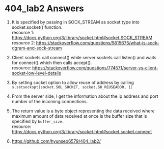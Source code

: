 # 404_lab2 Answers

1. It is specified by passing in SOCK_STREAM as socket type into socket.socket() function.\
resource 1: https://docs.python.org/3/library/socket.html#socket.SOCK_STREAM \
resource 2: https://stackoverflow.com/questions/5815675/what-is-sock-dgram-and-sock-stream

2. Client sockets call connect() while server sockets call listen() and waits for connect() which then calls accept().\
resource: https://stackoverflow.com/questions/774571/server-vs-client-socket-low-level-details

3. By setting socket option to allow reuse of address by calling ```s.setsockopt(socket.SOL_SOCKET, socket.SO_REUSEADDR, 1)```

4. From the server side, I get the information about the ip address and port number of the incoming connections.

5. The return value is a byte object representing the data received where maximum amount of data received at once is the buffer size that is specified by ```buffer_size```.\
resource: https://docs.python.org/3/library/socket.html#socket.socket.connect

6. https://github.com/hyunseo6579/404_lab2/
